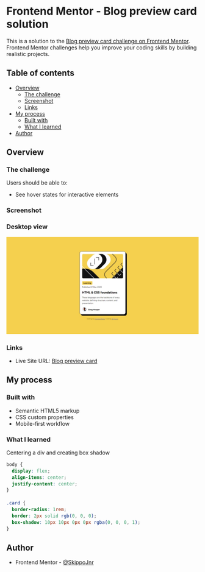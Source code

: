 # Frontend Mentor - Blog preview card solution

This is a solution to the [Blog preview card challenge on Frontend Mentor](https://www.frontendmentor.io/challenges/blog-preview-card-ckPaj01IcS). Frontend Mentor challenges help you improve your coding skills by building realistic projects.

## Table of contents

- [Overview](#overview)
  - [The challenge](#the-challenge)
  - [Screenshot](#screenshot)
  - [Links](#links)
- [My process](#my-process)
  - [Built with](#built-with)
  - [What I learned](#what-i-learned)
- [Author](#author)

## Overview

### The challenge

Users should be able to:

- See hover states for interactive elements

### Screenshot

### Desktop view

![desktop-view](https://github.com/SkippoJnr/blog-preview-card/blob/3a4837177c188674eecf6cb033cb7adc59397e41/screenshots/desktop-design.jpeg)

### Links

- Live Site URL: [Blog preview card](https://skippojnr.github.io/blog-preview-card/)

## My process

### Built with

- Semantic HTML5 markup
- CSS custom properties
- Mobile-first workflow

### What I learned

Centering a div and creating box shadow

```css
body {
  display: flex;
  align-items: center;
  justify-content: center;
}

.card {
  border-radius: 1rem;
  border: 2px solid rgb(0, 0, 0);
  box-shadow: 10px 10px 0px 0px rgba(0, 0, 0, 1);
}
```

## Author

- Frontend Mentor - [@SkippoJnr](https://www.frontendmentor.io/profile/Skippojnr)
